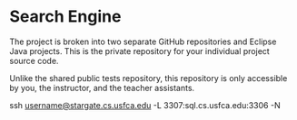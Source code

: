 Search Engine
=================================================

The project is broken into two separate GitHub repositories and Eclipse Java projects. This is the private repository for your individual project source code.

Unlike the shared public tests repository, this repository is only accessible by you, the instructor, and the teacher assistants.

ssh username@stargate.cs.usfca.edu -L 3307:sql.cs.usfca.edu:3306 -N
